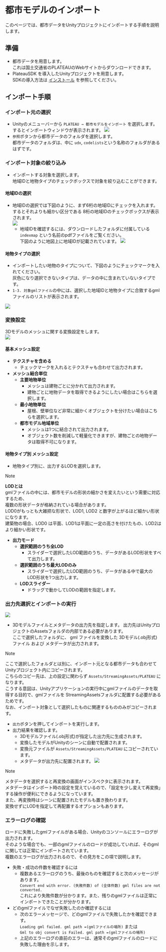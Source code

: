 # 都市モデルのインポート

このページでは、都市データをUnityプロジェクトにインポートする手順を説明します。

## 準備
- 都市データを用意します。   
  これは国土交通省のPLATEAUのWebサイトからダウンロードできます。  
- PlateauSDK を導入したUnityプロジェクトを用意します。  
  SDKの導入方法は [インストール](Installation.md) を参照してください。

## インポート手順
### インポート元の選択
- Unityのメニューバーから ```PLATEAU → 都市モデルをインポート``` を選択します。   
  するとインポートウィンドウが表示されます。
![](../resources/manual/importCityModels/importWindowInitial.png)
- ```参照```ボタンから都市データのフォルダを選択します。   
  都市データのフォルダは、中に ```udx```, ```codelists```という名称のフォルダがあるはずです。

### インポート対象の絞り込み
- インポートする対象を選択します。  
  地域IDと地物タイプのチェックボックスで対象を絞り込むことができます。

#### 地域IDの選択
- 地域IDの選択では下図のように、まず6桁の地域IDにチェックを入れます。  
  するとそれよりも細かい区分である 8桁の地域IDのチェックボックスが表示されます。  
![](../resources/manual/importCityModels/importWindowAreaSelect.png)
  - 地域IDを確認するには、ダウンロードしたフォルダに付属している ```indexmap``` という名前のpdfファイルをご覧ください。  
  下図のように地図上に地域IDが記載されています。
    ![](../resources/manual/importCityModels/idmap.png)

#### 地物タイプの選択
- インポートしたい地物のタイプについて、下図のようにチェックマークを入れてください。  
  灰色になり選択できないタイプは、データの中に含まれていないタイプです。
- ```1-3. 対象gmlファイル```の中には、選択した地域IDと地物タイプに合致するgmlファイルのリストが表示されます。

![](../resources/manual/importCityModels/importWindowGmlTypeSelect.png)

### 変換設定
3Dモデルのメッシュに関する変換設定をします。  
![](../resources/manual/importCityModels/importWindowConvertOption.png)

#### 基本メッシュ設定
 
- **テクスチャを含める**
  - チェックマークを入れるとテクスチャも合わせて出力されます。 
- **メッシュ結合単位**
  - **主要地物単位**
    - メッシュは建物ごとに分かれて出力されます。
    - 建物ごとに地物データを取得できるようにしたい場合はこちらを選択します。
  - **最小地物単位**
    - 屋根、壁単位など非常に細かくオブジェクトを分けたい場合はこちらを選択します。  
  - **都市モデル地域単位**
    - メッシュは1つに結合されて出力されます。
    - オブジェクト数を削減して軽量化できますが、建物ごとの地物データは取得不可になります。

#### 地物タイプ別 メッシュ設定
- 地物タイプ別に、出力するLODを選択します。

>[!NOTE]
> **LODとは**  
> gmlファイルの中には、都市モデルの形状の細かさを変えたいという需要に対応するため、  
> 複数の形状データが格納されている場合があります。  
> LOD0がもっとも大雑把な形状で、LOD1, LOD2 と数字が上がるほど細かい形状になります。  
> 建築物の場合、LOD0 は平面、LOD1は平面に一定の高さを付けたもの、LOD2はより細かい形状です。

- **出力モード**
  - **選択範囲のうち全LOD**
    - スライダーで選択したLOD範囲のうち、データがあるLOD形状をすべて出力します。
  - **選択範囲のうち最大LODのみ**
    - スライダーで選択したLOD範囲のうち、データがある中で最大のLOD形状を1つ出力します。
  - **LODスライダー**
    - ドラッグで動かしてLODの範囲を指定します。
  
### 出力先選択とインポートの実行
![](../resources/manual/importCityModels/importWindowExport.png)

- 3Dモデルファイルとメタデータの出力先を指定します。
  出力先はUnityプロジェクトのAssetsフォルダの内部である必要があります。  
  ここで選択したフォルダに、 gml ファイルを変換した 3Dモデル(.obj形式)ファイル および メタデータが出力されます。

>[!NOTE]
>   ここで選択したフォルダとは別に、インポート元となる都市データも合わせてUnityプロジェクト内にコピーされます。  
>   こちらのコピー先は、上の設定に関わらず ```Assets/StreamingAssets/PLATEAU``` になります。  
>   こうする意図は、Unityアプリケーションの実行中にgmlファイルのデータを取得する目的で、gmlファイルを StreamingAssetsフォルダに配置する必要があるためです。  
>   なお、インポート対象として選択したものに関連するもののみがコピーされます。

- ```出力```ボタンを押してインポートを実行します。
- 出力結果を確認します。
   - 3Dモデルファイル(.obj形式)が指定した出力先に生成されます。
   - 変換したモデルがUnityのシーンに自動で配置されます。
   - 変換元ファイルが ```Assets/StreamingAssets/PLATEAU``` にコピーされています。
   - メタデータが出力先に配置されます。
![](../resources/manual/importCityModels/exported.png)

>[!NOTE]
> メタデータを選択すると再変換の画面がインスペクタに表示されます。  
> メタデータはインポート時の設定を覚えているので、「設定を少し変えて再変換」する操作が便利にできるようになっています。  
> また、再変換時はシーンに配置されたモデルも置き換わります。  
> 変換せずにLODを指定して再配置するオプションもあります。


### エラーログの確認

ロードに失敗したgmlファイルがある場合、Unityのコンソールにエラーログが出力されます。  
そのような場合でも、一部のgmlファイルのロードが成功していれば、そのgmlに関しては正常にインポートされています。  
複数のエラーログが出力されるので、その見方をこの項で説明します。
- 失敗・成功の件数を確認するには
  - 複数あるエラーログのうち、最後のものを確認すると次のメッセージがあります。  
    ```Convert end with error. (失敗件数) of (全体件数) gml files are not converted.```  
    これにより失敗件数が分かります。また、残りのgmlファイルは正常にインポートできたことが分かります。
- どのgmlファイルでなぜ失敗したのか確認するには
  - 次のエラーメッセージで、どのgmlファイルで失敗したかを確認できます。  
    ```Loading gml failed. gml path =(gmlファイルの場所)``` または  
    ```Gml to obj convert is Failed. gml path =(gmlファイルの場所)```  
  - 上記のエラーログの直前のエラーは、通常そのgmlファイルのロードに失敗した理由を示します。